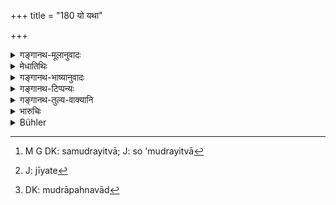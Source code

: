 +++
title = "180 यो यथा"

+++

<details><summary>गङ्गानथ-मूलानुवादः</summary>

In the form in which one shall deposit a thing in the hands of another person, in that same form shall that thing be received back; as the delivery so the recovery.—(180)
</details>

<details><summary>मेधातिथिः</summary>

**यथेति**, यादृशेन प्रकारेण समुद्रम् अमुद्रं ससाक्षिकम् असाक्षिकम् इत्य् एवमादि, **स** **तथैवेति** । **सो** ऽर्थो निक्षिप्तस् **तथैव ग्रहीतव्यः** । **यथा दायो** दीयते निक्षिप्यते **तथा** गृह्यते । यत्रैतन् निश्चितं भवति सर्वकालम् एवास्य हस्ते स मुद्रयित्वा[^५६६] स्थापयति । तत्र विप्रतिपत्ताव् अमुद्रिते लब्धे धारणको यदि ब्रवीति "नैष मुद्रयति निक्षिप्य मे बलाद् गच्छति" तत्रैवं शङ्कास्पदं जीयते[^५६७] । प्रमाणान्तरात् प्रायशो मुद्रणम् । अन्यदा तु मुद्रानाशे कियद् अपहारितम् इति परिमाणविशेषज्ञानाय प्रमाणान्तरं व्यापारणीयं राज्ञा । अपह्नवाद्[^५६८] एव सामान्यदण्डेन दण्डनीयः । निक्षेपदण्डस् तु द्रव्यपरिमाणे निश्चिते द्वितीयः ।


[^५६८]:
     DK: mudrāpahnavād


[^५६७]:
     J: jīyate


[^५६६]:
     M G DK: samudrayitvā; J: so 'mudrayitvā

- <u>ननु</u> च सर्वापह्नव एव विभावितो जित एव युक्तः । 

<u>सत्यम्</u> । यत्राविनाभावसिद्धम्, यथा मुषिते ग्रामे देवदत्तो ऽभियुज्यते[^५६९] "त्वयान्यैश् चोरैः सहामुष्मिन्न् अहनि स ग्रामो हतः" इति । स आह "नैव तस्मिन्न् अहनि तं ग्रामम् अहम् अगमम्" । तत्र साक्षिभिर् उक्तम् "दृष्टं तस्मिन्न् अहनि तत्र यन् मुष्टं तत् तु न दृष्टम्" । तत्र देवदत्तेन मोषो[^५७०] ऽप्य् अपह्नुतस् तदहर् ग्रामसंनिधानसिद्धेः । स्फुटे च कारणान्तरे संनिधाव् अनुपलभ्यमाने संनिधानादेशदेशाच् चौरत्वम् अपि युक्तम् अनुमातुम् । इह तु प्रमादनष्टानां नराणां मुद्रितनिक्षिप्तम् अमुद्रितम् एव नीयते ।   
**यथा दायस् तथा ग्रहः** । को मे ऽभियोगावसर इत्य् अनया बुद्ध्या संभवत्य् अपह्नवः । न हि शक्नोत्य् अनुमातुम् । यदापि[^५७१] कथंचिद् अनुमापयेत् परिमाणं तु न विना प्रमाणान्तरं निक्षिप्तवचनाद् एव सिध्यतीति युक्तो दिव्यादितो[^५७२] निश्चयः । सर्वथा य एकदेशान्तरेण न संभवति तत्रैवैकदेशपराजित इति निश्चयः ॥ ८.१८० ॥
</details>

<details><summary>गङ्गानथ-भाष्यानुवादः</summary>

‘*Yathā*,’—*in the form*; *i.e*., sealed or unsealed, with witnesses or
without witnesses and so forth.

‘*In that same form*’ should the thing be received back; the thing
should be *recovered* in the same form in which it had been *delivered*.

In a case where it is generally known that the party concerned always
keeps deposits properly sealed,—if a dispute arises, and the deposit is
found to be unsealed, if the trustee were to say ‘this man never seals
his deposits, he forces them upon me and goes off,’ he would be
suspected of dishonesty and would lose his case; there being no room for
any other evidence so far;—but when, on the seal being found broken, the
question arises as to what part of the property has been extracted, the
king should call other kinds of evidence; the guilty man however is to
be punished in the first place, with the penalty prescribed for
dishonest dealing in general;—and secondly, another penalty in
connection with the ‘deposit’ has to be imposed after the exact amount
extracted has been determined.

“in the case of a dishonest dealing, the man deserves to be mulcted of
the entire amount involved.”

True; but this is so only in cases where the entire guilt is clearly
indicated by proofs. For instance, a certain village has been robbed,
Devadatta is accused of having colluded with other thieves and robbed
the village on that day,—thereupon he pleads—‘on that day I did not go
to that village,’—witnesses declare that he had been seen in the village
on that day, but it had not been seen that he had actually committed the
robbery,—from this the deduction is that the man having denied the
robbery as well as his presence in the village, since his presence had
been proved, the denial of the robbery also was not true; so that when
there was other evidence clearly proving the man’s presence in the
village, it was safe to infer that he had committed the robbery also.

In the present case however, it may he that the seal was broken through
carelessness (and not necessarily intentionally), (so that the penalty
need not always be severe).

‘*As the delivery so the recovery*,’—*i.e*., what was delivered ‘sealed’
should be received back also ‘sealed.’

Fraudulent denial may be made by a man who might think that there would
be no occasion for his being hauled up. The presence of such fraudulent
intention may be inferred; but the exact amount involved cannot be
determined entirely on the assertion of the depositor, except through
other kinds of evidence. So in such cases the right course would be to
arrive at a decision with the help of ordeals. And (as for the actual
award), it is only where no certainty is possible in regard to the
entire claim that a partial decree is awarded.—(180)
</details>

<details><summary>गङ्गानथ-टिप्पन्यः</summary>

This verse is quoted in *Vivādaratnākara* (p. 86), which explains
‘*dāyaḥ*’ as *depositing* and ‘*grahaḥ*’ as *receiving*;—in
*Parāśaramādhava* (Vyavahāra, p. 205), which explains ‘*dāyaḥ*’ as
giving, depositing,—and ‘*grahaḥ*’ as *receiving*;—and in
*Vīramitrodaya* (Vyavahāra, 113b).
</details>

<details><summary>गङ्गानथ-तुल्य-वाक्यानि</summary>

*Yājñavalkaya* (2.65, 67).—‘If something contained in a basket is made
over in deposit to another person, without the contents being declared,
it is called a *Scaled Deposit*; it shall be restored to the owner in
exactly the same form in which it had ben deposited. This same rule
applies to ordinary deposits also.’

*Nārada* (2.3).—‘In whatever form may a man have delivered any of his
effects to another, in the same form shall that article be restored to
the owner; as the delivery so the recovery.’

*Nārada* (2.5).—‘If one article concealed in another is deposited in
another man’s house, without stating what it is, it is then a *Sealed
Deposit*.’

*Nārada* (2.6).—‘Deposits must he restored in precisely the same
condition.’

*Bṛhaspati* (12.3).—‘When a chattel enclosed in a cover and marked with
a seal is deposited, without describing its nature and quantity, and
without showing it, it is termed a *Sealed Deposit*.’

*Bṛhaspati* (12.9).—‘A deposit must be returned to the very man who
hailed it, in the very manner in which it was hailed.’

*Kātyāyana* (Aparārka, p. 662).—‘Purchase-money, what is deposited by
one going on a long journey, a pledge, something handed over for being
delivered to a third party, what is given to another for the making of
something else, what is paid in connection with loan-transactions, all
this is called *Deposit*.’
</details>

<details><summary>भारुचिः</summary>

यस्माद् उभयथा निक्षेपो दृष्टः समुद्रो विमुद्रश् च, असाक्षितस् सुसाक्षितश् च, संख्यातो ऽसंख्यातश् च, तस्माद् इदम् उच्यते- **यथा दायस् तथा ग्रहः** । **मानव**ग्रहणाच् चेह विज्ञायते- पूर्वश्लोके **आर्य**ग्रहणं सर्ववर्णार्थम्, न तु द्विजातिविषयम् । एवं च सति दानप्रतिदानयोस् तुल्यक्रिययोर् निक्षेपधारकस्याभियोगो न जायते ॥ ८.१७९ ॥
</details>

<details><summary>Bühler</summary>

180	In whatever manner a person shall deposit anything in the hands of another, in the same manner ought the same thing to be received back (by the owner); as the delivery (was, so must be) the re-delivery.
</details>
